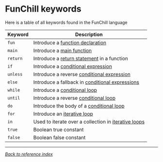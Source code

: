 # FunChill keywords

Here is a table of all keywords found in the FunChill language

| Keyword   | Description                                                           |
|-----------|-----------------------------------------------------------------------|
| `fun`     | Introduce a [function declaration](../introduction.md#functions)      |
| `main`    | Introduce a [main function](../introduction.md#main-function)         |
| `return`  | Introduce a [return statement](./statements.md) in a function         |
| `if`      | Introduce a [conditional expression](./expressions.md#conditional-expressions)|
| `unless`  | Introduce a reverse [conditional expression](./expressions.md#conditional-expressions)|
| `else`    | Introduce a fallback in [conditional expressions](./expressions.md#conditional-expressions)|
| `while`   | Introduce a [conditional loop](./expressions.md#conditional-loops)    |
| `until`   | Introduce a reverse [conditional loop](./expressions.md#conditional-loops)|
| `do`      | Introduce the body of a [conditional loop](./expressions.md#conditional-loops)|
| `for`     | Introduce an [iterative loop](./expressions.md#iterative-loops)       |
| `in`      | Used to iterate over a collection in [iterative loops](./expressions.md#iterative-loops)|
| `true`    | Boolean true constant                                                 |
| `false`   | Boolean false constant                                                |

---

*[Back to reference index](./index.md)*
